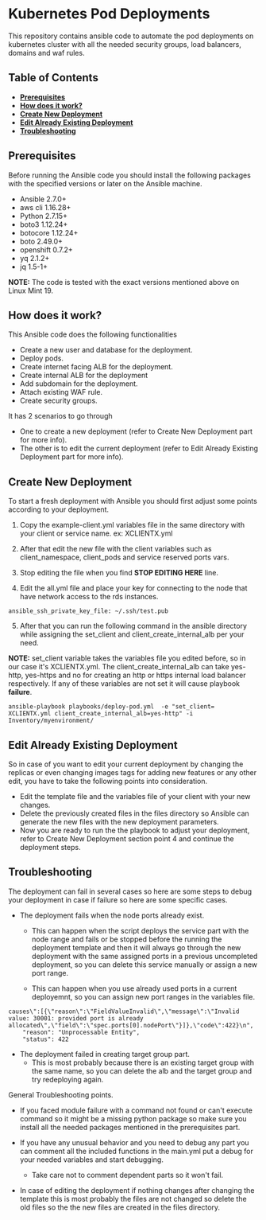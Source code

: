 Kubernetes Pod Deployments
==============================

This repository contains ansible code to automate the pod deployments on kubernetes cluster with all the needed security groups, load balancers, domains and waf rules.

## Table of Contents
* **[Prerequisites](#Prerequisites)**
* **[How does it work?](#how-does-it-work)**
* **[Create New Deployment](#Create-New-Deployment)**
* **[Edit Already Existing Deployment](#Edit-Already-Existing-Deployment)**
* **[Troubleshooting](#Troubleshooting)**

## Prerequisites
Before running the Ansible code you should install the following packages with the specified versions or later on the Ansible machine.

* Ansible 2.7.0+
* aws cli 1.16.28+
* Python 2.7.15+
* boto3 1.12.24+
* botocore 1.12.24+
* boto 2.49.0+
* openshift 0.7.2+
* yq 2.1.2+
* jq 1.5-1+

**NOTE:** The code is tested with the exact versions mentioned above on Linux Mint 19.

## How does it work?

This Ansible code does the following functionalities

* Create a new user and database for the deployment.
* Deploy pods.
* Create internet facing ALB for the deployment.
* Create internal ALB for the deployment
* Add subdomain for the deployment.
* Attach existing WAF rule.
* Create security groups.

It has 2 scenarios to go through

* One to create a new deployment (refer to Create New Deployment part for more info).
* The other is to edit the current deployment (refer to Edit Already Existing Deployment part for more info).   


## Create New Deployment

To start a fresh deployment with Ansible you should first adjust some points according to your deployment.

1. Copy the example-client.yml variables file in the same directory with your client or service name. ex: XCLIENTX.yml

2. After that edit the new file with the client variables such as client_namespace, client_pods and service reserved ports vars.

3. Stop editing the file when you find **STOP EDITING HERE** line.

4. Edit the all.yml file and place your key for connecting to the node that have network access to the rds instances.

```
ansible_ssh_private_key_file: ~/.ssh/test.pub

```
5. After that you can run the following command in the ansible directory while assigning the set_client and client_create_internal_alb per your need.

**NOTE:** set_client variable takes the variables file you edited before, so in our case it's XCLIENTX.yml.
		  The client_create_internal_alb can take yes-http, yes-https and no for creating an http or https internal load balancer respectively.
		  If any of these variables are not set it will cause playbook **failure**.

```
ansible-playbook playbooks/deploy-pod.yml  -e "set_client= XCLIENTX.yml client_create_internal_alb=yes-http" -i Inventory/myenvironment/

```

## Edit Already Existing Deployment

So in case of you want to edit your current deployment by changing the replicas or even changing images tags for adding new features or any other edit, you have to take the following points into consideration.

* Edit the template file and the variables file of your client with your new changes.
* Delete the previously created files in the files directory so Ansible can generate the new files with the new deployment parameters.
* Now you are ready to run the the playbook to adjust your deployment, refer to Create New Deployment section point 4 and continue the deployment steps.


## Troubleshooting
The deployment can fail in several cases so here are some steps to debug your deployment in case if failure so here are some specific cases.

* The deployment fails when the node ports already exist.
  * This can happen when the script deploys the service part with the node range and fails or be stopped before the running the deployment template and then it will always go through the new deployment with the same assigned ports in a previous uncompleted deployment, so you can delete this service manually or assign a new port range.

  * This can happen when you use already used ports in a current deployemnt, so you can assign new port ranges in the variables file.

```
causes\":[{\"reason\":\"FieldValueInvalid\",\"message\":\"Invalid value: 30001: provided port is already allocated\",\"field\":\"spec.ports[0].nodePort\"}]},\"code\":422}\n",
    "reason": "Unprocessable Entity",
    "status": 422
```


* The deployment failed in creating target group part.
  * This is most probably because there is an existing target group with the same name, so you can delete the alb and the target group and try redeploying again.

General Troubleshooting points.

* If you faced module failure with a command not found or can't execute command so it might be a missing python package so make sure you install all the needed packages mentioned in the prerequisites part.

* If you have any unusual behavior and you need to debug any part you can comment all the included functions in the main.yml put a debug for your needed variables and start debugging.
  * Take care not to comment dependent parts so it won't fail.

* In case of editing the deployment if nothing changes after changing the template this is most probably the files are not changed so delete the old files so the the new files are created in the files directory.
